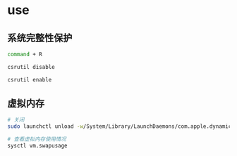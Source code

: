 # use

## 系统完整性保护

```bash
command + R

csrutil disable

csrutil enable
```

## 虚拟内存

```bash
# 关闭
sudo launchctl unload -w/System/Library/LaunchDaemons/com.apple.dynamic_pager.plist

# 查看虚拟内存使用情况
sysctl vm.swapusage
```
